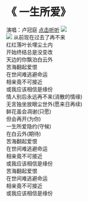 《 一生所爱》
====
演唱：卢冠庭
[点击听听](http://music.163.com/#/song?id=32785700 "卖假货的学长推荐，点了不后悔，哈哈！
从前现在过去了再不来
红红落叶长埋尘土内
开始终结总是没变改
天边的你飘泊白云外
苦海翻起爱恨
在世间难逃避命运
相亲竟不可接近
或我应该相信是缘份
情人别后永远再不来(消散的情缘)
无言独坐放眼尘世外(愿来日再续)
鲜花虽会凋谢(只愿)
但会再开(为你)
一生所爱隐约(守候)
在白云外(期待)
苦海翻起爱恨
在世间难逃避命运
相亲竟不可接近
或我应该相信是缘份
苦海翻起爱恨
在世间难逃避命运
相亲竟不可接近
或我应该相信是缘份")
![](http://i0.hdslb.com/bfs/archive/84d49fbb7fec2432f99ebef8bbaecc3a6381471d.jpg)<br>
![](http://i10.hoopchina.com.cn/hupuapp/bbs/539/26186539/thread_26186539_20161031202829_s_72757_o_h_530px_w_960px1717662048.png)
从前现在过去了再不来<br>
红红落叶长埋尘土内<br>
开始终结总是没变改<br>
天边的你飘泊白云外<br>
苦海翻起爱恨<br>
在世间难逃避命运<br>
相亲竟不可接近<br>
或我应该相信是缘份<br>
情人别后永远再不来(消散的情缘)<br>
无言独坐放眼尘世外(愿来日再续)<br>
鲜花虽会凋谢(只愿)<br>
但会再开(为你)<br>
一生所爱隐约(守候)<br>
在白云外(期待)<br>
苦海翻起爱恨<br>
在世间难逃避命运<br>
相亲竟不可接近<br>
或我应该相信是缘份<br>
苦海翻起爱恨<br>
在世间难逃避命运<br>
相亲竟不可接近<br>
或我应该相信是缘份<br>
